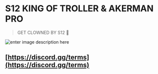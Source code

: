 # S12 KING OF TROLLER & AKERMAN PRO
> GET CLOWNED BY S12 🤡

![enter image description here](https://media.giphy.com/media/3o85xzkvl1siB2rHSo/giphy.gif?cid=ecf05e47sc9877iip272n6p43g46o9qhv6diwn2yke2vm6ew&rid=giphy.gif&ct=g)
## [https://discord.gg/terms](https://discord.gg/terms)


